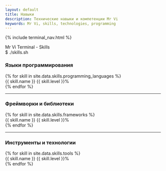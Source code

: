 ```yaml
---
layout: default
title: Навыки
description: Технические навыки и компетенции Mr Vi
keywords: Mr Vi, skills, technologies, programming
---
```


{% include terminal_nav.html %}

<div class="terminal-container">
    <div class="terminal-header">
        <div class="terminal-buttons">
            <span class="terminal-button close"></span>
            <span class="terminal-button minimize"></span>
            <span class="terminal-button maximize"></span>
        </div>
        <div class="terminal-title">Mr Vi Terminal - Skills</div>
    </div>
    <div class="terminal-content">
        <div class="terminal-line">
            <span class="prompt">$</span>
            <span class="command">./skills.sh</span>
        </div>
        <div class="output">
            <div class="description">
                <h3>Языки программирования</h3>
                {% for skill in site.data.skills.programming_languages %}
                <div class="skill-item">
                    <div class="skill-header">
                        <span class="skill-name">{{ skill.name }}</span>
                        <span class="skill-level">{{ skill.level }}%</span>
                    </div>
                    <div class="skill-bar">
                        <div class="skill-progress" style="width: {{ skill.level }}%"></div>
                    </div>
                </div>
                {% endfor %}
            </div>
            <hr class="terminal-hr">
            <div class="description">
                <h3>Фреймворки и библиотеки</h3>
                {% for skill in site.data.skills.frameworks %}
                <div class="skill-item">
                    <div class="skill-header">
                        <span class="skill-name">{{ skill.name }}</span>
                        <span class="skill-level">{{ skill.level }}%</span>
                    </div>
                    <div class="skill-bar">
                        <div class="skill-progress" style="width: {{ skill.level }}%"></div>
                    </div>
                </div>
                {% endfor %}
            </div>
            <hr class="terminal-hr">
            <div class="description">
                <h3>Инструменты и технологии</h3>
                {% for skill in site.data.skills.tools %}
                <div class="skill-item">
                    <div class="skill-header">
                        <span class="skill-name">{{ skill.name }}</span>
                        <span class="skill-level">{{ skill.level }}%</span>
                    </div>
                    <div class="skill-bar">
                        <div class="skill-progress" style="width: {{ skill.level }}%"></div>
                    </div>
                </div>
                {% endfor %}
            </div>
        </div>
    </div>
</div> 
